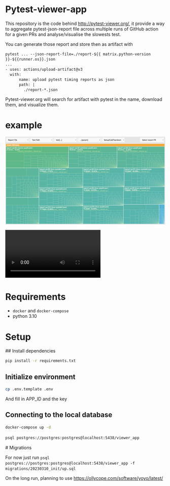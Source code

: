 # Pytest-viewer-app

This repository is the code behind http://pytest-viewer.org/, it provide a way
to aggregate pytest-json-report file across multiple runs of GitHub action for a
given PRs and analyse/visualise the slowests test. 

You can generate those report and store then as artifact with


```
pytest ... --json-report-file=./report-${{ matrix.python-version }}-${{runner.os}}.json
...
- uses: actions/upload-artifact@v3
  with:
      name: upload pytest timing reports as json
      path: |
        ./report-*.json
```

Pytest-viewer.org will search for artifact with pytest in the name, download
them, and visualize them. 

# example

![](example.png)

![](PTV-480.mp4)



# Requirements

- `docker` and `docker-compose`
- python 3.10

# Setup

## Install dependencies

```bash
pip install -r requirements.txt
```

## Initialize environment

```bash
cp .env.template .env
```

And fill in APP_ID and the key

## Connecting to the local database

```bash
docker-compose up -d

psql postgres://postgres:postgres@localhost:5438/viewer_app
```

# Migrations

For now just run `psql postgres://postgres:postgres@localhost:5438/viewer_app -f migrations/20230310_init/up.sql`

On the long run, planning to use https://ollycope.com/software/yoyo/latest/
